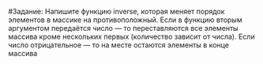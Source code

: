 #Задание: Напишите функцию inverse, которая меняет порядок элементов в массике на противоположный. Если в функцию вторым аргументом передаётся число — то переставляются все элементы массива кроме нескольких первых (количество зависит от числа). Если число отрицательное — то на месте остаются элементы в конце массива
